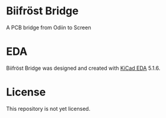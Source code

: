 # Biifröst Bridge
A PCB bridge from Odiin to Screen

# EDA
Biifröst Bridge was designed and created with [KiCad EDA](https://kicad-pcb.org/) 5.1.6.

# License
This repository is not yet licensed.
